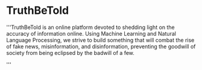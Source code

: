 # TruthBeTold
'''TruthBeTold is an online platform devoted to shedding 
light on the accuracy of information online. 
Using Machine Learning and Natural Language Processing, 
we strive to build something that will combat the rise 
of fake news, misinformation, and disinformation, preventing the goodwill of society from being 
eclipsed by the badwill of a few.


'''


